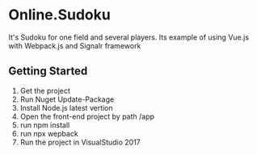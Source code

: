 # Online.Sudoku
It's Sudoku for one field and several players. Its example of using Vue.js with Webpack.js and Signalr framework

## Getting Started
1. Get the project
2. Run Nuget Update-Package
3. Install Node.js latest vertion
4. Open the front-end project by path /app
5. run npm install
6. run npx wepback
7. Run the project in VisualStudio 2017

